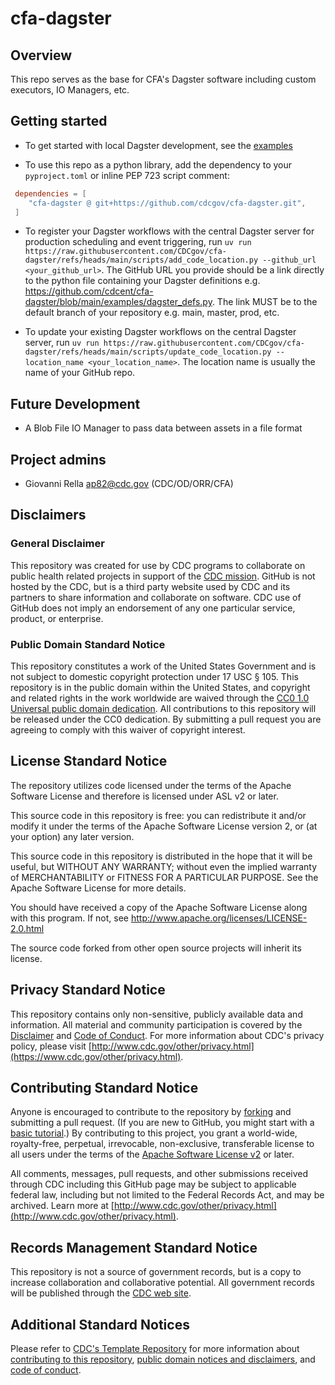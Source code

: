 # cfa-dagster

## Overview

This repo serves as the base for CFA's Dagster software including custom executors, IO Managers, etc.

## Getting started

- To get started with local Dagster development, see the [examples](examples/README.md)

- To use this repo as a python library, add the dependency to your `pyproject.toml` or inline PEP 723 script comment:
```toml
 dependencies = [
    "cfa-dagster @ git+https://github.com/cdcgov/cfa-dagster.git",
 ]

```

- To register your Dagster workflows with the central Dagster server for production scheduling and event triggering, run `uv run https://raw.githubusercontent.com/CDCgov/cfa-dagster/refs/heads/main/scripts/add_code_location.py --github_url <your_github_url>`. The GitHub URL you provide should be a link directly to the python file containing your Dagster definitions e.g. https://github.com/cdcent/cfa-dagster/blob/main/examples/dagster_defs.py. The link MUST be to the default branch of your repository e.g. main, master, prod, etc.

- To update your existing Dagster workflows on the central Dagster server, run `uv run https://raw.githubusercontent.com/CDCgov/cfa-dagster/refs/heads/main/scripts/update_code_location.py --location_name <your_location_name>`. The location name is usually the name of your GitHub repo.

## Future Development

- A Blob File IO Manager to pass data between assets in a file format

## Project admins

- Giovanni Rella <ap82@cdc.gov> (CDC/OD/ORR/CFA)

## Disclaimers

### General Disclaimer

This repository was created for use by CDC programs to collaborate on public health related projects in support of the [CDC mission](https://www.cdc.gov/about/organization/mission.htm). GitHub is not hosted by the CDC, but is a third party website used by CDC and its partners to share information and collaborate on software. CDC use of GitHub does not imply an endorsement of any one particular service, product, or enterprise.

### Public Domain Standard Notice

This repository constitutes a work of the United States Government and is not
subject to domestic copyright protection under 17 USC § 105. This repository is in
the public domain within the United States, and copyright and related rights in
the work worldwide are waived through the [CC0 1.0 Universal public domain dedication](https://creativecommons.org/publicdomain/zero/1.0/).
All contributions to this repository will be released under the CC0 dedication. By
submitting a pull request you are agreeing to comply with this waiver of
copyright interest.

## License Standard Notice
The repository utilizes code licensed under the terms of the Apache Software
License and therefore is licensed under ASL v2 or later.

This source code in this repository is free: you can redistribute it and/or modify it under
the terms of the Apache Software License version 2, or (at your option) any
later version.

This source code in this repository is distributed in the hope that it will be useful, but WITHOUT ANY
WARRANTY; without even the implied warranty of MERCHANTABILITY or FITNESS FOR A
PARTICULAR PURPOSE. See the Apache Software License for more details.

You should have received a copy of the Apache Software License along with this
program. If not, see http://www.apache.org/licenses/LICENSE-2.0.html

The source code forked from other open source projects will inherit its license.

## Privacy Standard Notice
This repository contains only non-sensitive, publicly available data and
information. All material and community participation is covered by the
[Disclaimer](DISCLAIMER.md)
and [Code of Conduct](code-of-conduct.md).
For more information about CDC's privacy policy, please visit [http://www.cdc.gov/other/privacy.html](https://www.cdc.gov/other/privacy.html).

## Contributing Standard Notice
Anyone is encouraged to contribute to the repository by [forking](https://help.github.com/articles/fork-a-repo)
and submitting a pull request. (If you are new to GitHub, you might start with a
[basic tutorial](https://help.github.com/articles/set-up-git).) By contributing
to this project, you grant a world-wide, royalty-free, perpetual, irrevocable,
non-exclusive, transferable license to all users under the terms of the
[Apache Software License v2](http://www.apache.org/licenses/LICENSE-2.0.html) or
later.

All comments, messages, pull requests, and other submissions received through
CDC including this GitHub page may be subject to applicable federal law, including but not limited to the Federal Records Act, and may be archived. Learn more at [http://www.cdc.gov/other/privacy.html](http://www.cdc.gov/other/privacy.html).

## Records Management Standard Notice
This repository is not a source of government records, but is a copy to increase
collaboration and collaborative potential. All government records will be
published through the [CDC web site](http://www.cdc.gov).

## Additional Standard Notices
Please refer to [CDC's Template Repository](https://github.com/CDCgov/template) for more information about [contributing to this repository](https://github.com/CDCgov/template/blob/main/CONTRIBUTING.md), [public domain notices and disclaimers](https://github.com/CDCgov/template/blob/main/DISCLAIMER.md), and [code of conduct](https://github.com/CDCgov/template/blob/main/code-of-conduct.md).
